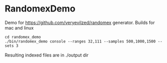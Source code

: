# RandomexDemo

Demo for https://github.com/veryevilzed/randomex generator. Builds for mac and linux

```
cd randomex_demo
./bin/randomex_demo console --ranges 32,111 --samples 500,1000,1500 --sets 3
```

Resulting indexed files are in ./output dir
